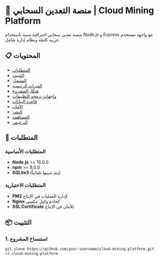# 🚀 منصة التعدين السحابي | Cloud Mining Platform

منصة تعدين سحابي احترافية مبنية باستخدام Node.js و Express مع واجهة مستخدم عربية كاملة ونظام إدارة شامل.

## 📋 المحتويات

- [المتطلبات](#المتطلبات)
- [التثبيت](#التثبيت)
- [التشغيل](#التشغيل)
- [الميزات الرئيسية](#الميزات-الرئيسية)
- [هيكل المشروع](#هيكل-المشروع)
- [واجهات برمجة التطبيقات](#واجهات-برمجة-التطبيقات)
- [قاعدة البيانات](#قاعدة-البيانات)
- [الأمان](#الأمان)
- [النشر](#النشر)
- [المساهمة](#المساهمة)
- [الترخيص](#الترخيص)

## 🔧 المتطلبات

### المتطلبات الأساسية
- **Node.js** >= 16.0.0
- **npm** >= 8.0.0
- **SQLite3** (يتم تثبيتها تلقائياً)

### المتطلبات الاختيارية
- **PM2** لإدارة العمليات في الإنتاج
- **Nginx** كخادم وكيل عكسي
- **SSL Certificate** للأمان في الإنتاج

## 📦 التثبيت

### 1. استنساخ المشروع
```bash
git clone https://github.com/your-username/cloud-mining-platform.git
cd cloud-mining-platform
